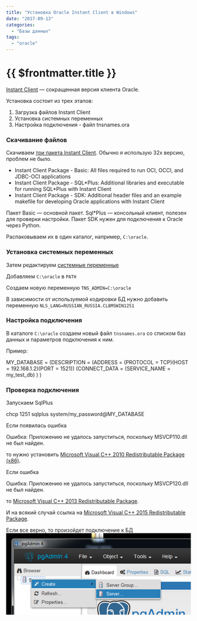 ```yaml
---
title: "Установка Oracle Instant Client в Windows"
date: "2017-09-13"
categories: 
  - "Базы данных"
tags: 
  - "oracle"
---
```


# {{ $frontmatter.title }}

[Instant Client](http://www.oracle.com/technetwork/database/features/instant-client/index-097480.html) — сокращенная версия клиента Oracle.

Установка состоит из трех этапов:

1. Загрузка файлов Instant Client
2. Установка системных переменных
3. Настройка подключения - файл tnsnames.ora

### Скачивание файлов

Скачиваем [три пакета Instant Client](http://www.oracle.com/technetwork/topics/winsoft-085727.html). Обычно я использую 32х версию, проблем не было.

- Instant Client Package - Basic: All files required to run OCI, OCCI, and JDBC-OCI applications
- Instant Client Package - SQL\*Plus: Additional libraries and executable for running SQL\*Plus with Instant Client
- Instant Client Package - SDK: Additional header files and an example makefile for developing Oracle applications with Instant Client

Пакет Basic — основной пакет. Sql\*Plus — консольный клиент, полезен для проверки настройки. Пакет SDK нужен для подключения к Oracle через Python.

Распаковываем их в один каталог, например, `C:\oracle`.

### Установка системных переменных

Затем редактируем [системные переменные](http://way23.ru/rapid-environment-editor-%d1%80%d0%b5%d0%b4%d0%b0%d0%ba%d1%82%d0%be%d1%80-%d1%81%d0%b8%d1%81%d1%82%d0%b5%d0%bc%d0%bd%d1%8b%d1%85-%d0%bf%d0%b5%d1%80%d0%b5%d0%bc%d0%b5%d0%bd%d0%bd%d1%8b%d1%85-windows/)

Добавляем `C:\oracle` в `PATH`

Создаем новую переменную `TNS_ADMIN=C:\oracle`

В зависимости от используемой кодировки БД нужно добавить переменную `NLS_LANG=RUSSIAN_RUSSIA.CL8MSWIN1251`

### Настройка подключения

В каталоге `C:\oracle` создаем новый файл `tnsnames.ora` со списком баз данных и параметров подключения к ним.

Пример:

 
MY\_DATABASE =
  (DESCRIPTION =
    (ADDRESS = (PROTOCOL = TCP)(HOST = 192.168.1.2)(PORT = 1521))
    (CONNECT\_DATA =
      (SERVICE\_NAME = my\_test\_db)
    )
  )

### Проверка подключения

Запускаем SqlPlus

 
chcp 1251
sqlplus system/my\_password@MY\_DATABASE

Если появилась ошибка

Ошибка: Приложению не удалось запуститься, поскольку MSVCP110.dll не был найден.

то нужно установить [Microsoft Visual C++ 2010 Redistributable Package (x86)](https://www.microsoft.com/ru-ru/download/details.aspx?id=5555).

Если ошибка

Ошибка: Приложению не удалось запуститься, поскольку MSVCP120.dll не был найден.

то [Microsoft Visual C++ 2013 Redistributable Package](https://www.microsoft.com/ru-RU/download/details.aspx?id=40784).

И на всякий случай ссылка на [Microsoft Visual C++ 2015 Redistributable Package](https://www.microsoft.com/ru-ru/download/details.aspx?id=48145).

Если все верно, то произойдет подключение к БД ![SqlPlus - подключение к БД](images/1.png)
